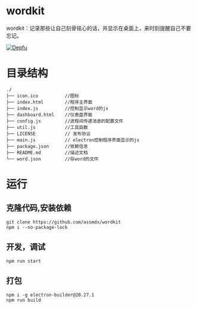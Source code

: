 # wordkit

wordkit：记录那些让自己刻骨铭心的话，并显示在桌面上，来时刻提醒自己不要忘记。

[![Depfu](https://img.shields.io/badge/npm-v8.11.2-green.svg)](https://github.com/assmdx/wordkit)

# 目录结构

```
./
├── icon.ico          //图标
├── index.html        //程序主界面
├── index.js          //控制显示word的js
├── dashboard.html    //仪表盘界面
├── config.js         //进程间传递消息的配置文件
├── util.js           //工具函数
├── LICENSE           // 发布协议
├── main.js           // electron控制程序界面显示的js
├── package.json      //依赖信息
├── README.md         //描述文档
└── word.json         //存word的文件
```

# 运行
## 克隆代码,安装依赖

    git clone https://github.com/assmdx/wordkit
    npm i --no-package-lock

## 开发，调试

    npm run start

## 打包
    npm i -g electron-builder@20.27.1
    npm run build
    

